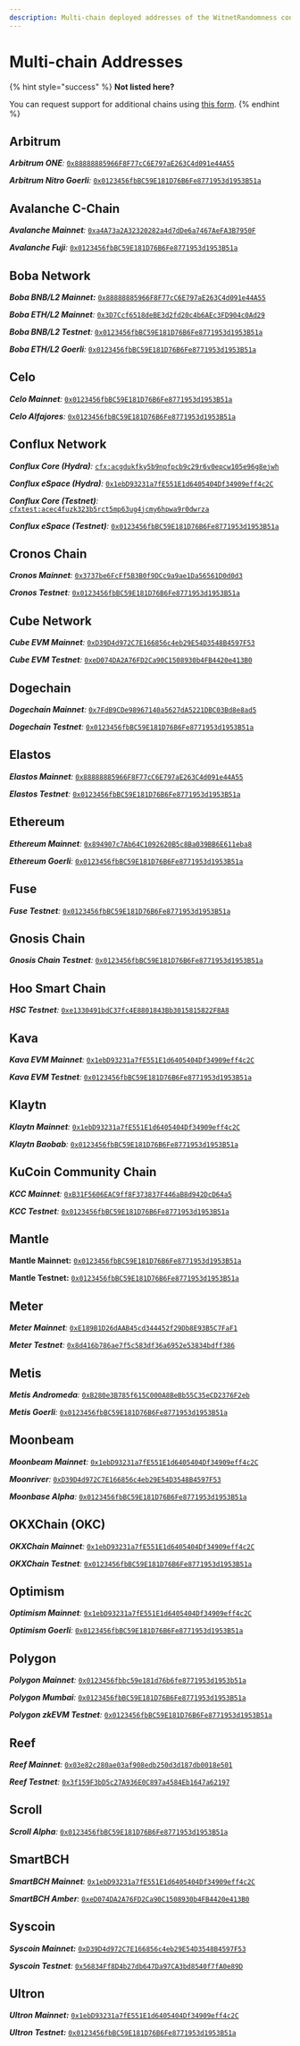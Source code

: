 ```yaml
---
description: Multi-chain deployed addresses of the WitnetRandomness contract.
---
```


# Multi-chain Addresses

{% hint style="success" %}
**Not listed here?**

You can request support for additional chains using [this form](https://tally.so/r/wMZDAn).
{% endhint %}

## Arbitrum

_**Arbitrum ONE**:_ [`0x88888885966F8F77cC6E797aE263C4d091e44A55`](https://arbiscan.io/address/0x88888885966F8F77cC6E797aE263C4d091e44A55)

_**Arbitrum Nitro Goerli**:_ [`0x0123456fbBC59E181D76B6Fe8771953d1953B51a`](https://goerli.arbiscan.io/address/0x0123456fbBC59E181D76B6Fe8771953d1953B51a)

## Avalanche C-Chain

_**Avalanche Mainnet**:_ [`0xa4A73a2A32320282a4d7dDe6a7467AeFA3B7950F`](https://snowtrace.io/address/0xa4A73a2A32320282a4d7dDe6a7467AeFA3B7950F#readContract)

_**Avalanche Fuji**:_ [`0x0123456fbBC59E181D76B6Fe8771953d1953B51a`](https://testnet.snowtrace.io/address/0x0123456fbbc59e181d76b6fe8771953d1953b51a)

## Boba Network

_**Boba BNB/L2 Mainnet:**_ [`0x88888885966F8F77cC6E797aE263C4d091e44A55`](https://blockexplorer.bnb.boba.network/address/0x88888885966F8F77cC6E797aE263C4d091e44A55)&#x20;

_**Boba ETH/L2 Mainnet**:_ [`0x3D7Ccf6518deBE3d2fd20c4b6AEc3FD904c0Ad29`](https://blockexplorer.boba.network/address/0x3D7Ccf6518deBE3d2fd20c4b6AEc3FD904c0Ad29)

_**Boba BNB/L2 Testnet**:_ [`0x0123456fbBC59E181D76B6Fe8771953d1953B51a`](https://blockexplorer.testnet.bnb.boba.network/address/0x0123456fbBC59E181D76B6Fe8771953d1953B51a)

_**Boba ETH/L2 Goerli**:_ [`0x0123456fbBC59E181D76B6Fe8771953d1953B51a`](https://testnet.bobascan.com/address/0x0123456fbbc59e181d76b6fe8771953d1953b51a)

## Celo

_**Celo Mainnet**:_ [`0x0123456fbBC59E181D76B6Fe8771953d1953B51a`](https://explorer.celo.org/mainnet/address/0x0123456fbBC59E181D76B6Fe8771953d1953B51a)

_**Celo Alfajores**:_ [`0x0123456fbBC59E181D76B6Fe8771953d1953B51a`](https://explorer.celo.org/alfajores/address/0x0123456fbBC59E181D76B6Fe8771953d1953B51a)

## Conflux Network

_**Conflux Core (Hydra)**:_ [`cfx:acgdukfky5b9npfpcb9c29r6v0epcw105e96g8ejwh`](https://confluxscan.io/address/cfx:acgdukfky5b9npfpcb9c29r6v0epcw105e96g8ejwh)

_**Conflux eSpace (Hydra)**:_ [`0x1ebD93231a7fE551E1d6405404Df34909eff4c2C`](https://evm.confluxscan.net/address/0x1ebD93231a7fE551E1d6405404Df34909eff4c2C)

_**Conflux Core (Testnet)**:_ [`cfxtest:acec4fuzk323b5rct5mp63ug4jcmy6hpwa9r0dwrza`](https://testnet.confluxscan.io/address/cfxtest:acec4fuzk323b5rct5mp63ug4jcmy6hpwa9r0dwrza)

_**Conflux eSpace (Testnet)**:_ [`0x0123456fbBC59E181D76B6Fe8771953d1953B51a`](https://evmtestnet.confluxscan.net/address/0x0123456fbbc59e181d76b6fe8771953d1953b51a)

## Cronos Chain

_**Cronos Mainnet**:_ [`0x3737be6FcFf5B3B0f9DCc9a9ae1Da56561D0d0d3`](https://cronoscan.com/address/0x3737be6FcFf5B3B0f9DCc9a9ae1Da56561D0d0d3)

_**Cronos Testnet**:_ [`0x0123456fbBC59E181D76B6Fe8771953d1953B51a`](https://cronos.org/explorer/testnet3/address/0x0123456fbBC59E181D76B6Fe8771953d1953B51a)

## **Cube Network**

_**Cube EVM Mainnet**:_ [`0xD39D4d972C7E166856c4eb29E54D3548B4597F53`](https://cubescan.network/address/0xD39D4d972C7E166856c4eb29E54D3548B4597F53)

_**Cube EVM Testnet**:_ [`0xeD074DA2A76FD2Ca90C1508930b4FB4420e413B0`](https://testnet.cubescan.network/address/0xeD074DA2A76FD2Ca90C1508930b4FB4420e413B0)

## Dogechain

_**Dogechain Mainnet**:_ [`0x7FdB9CDe98967140a5627dA5221DBC03Bd8e8ad5`](https://explorer.dogechain.dog/address/0x7FdB9CDe98967140a5627dA5221DBC03Bd8e8ad5)

_**Dogechain Testnet**:_ [`0x0123456fbBC59E181D76B6Fe8771953d1953B51a`](https://explorer-testnet.dogechain.dog/address/0x0123456fbBC59E181D76B6Fe8771953d1953B51a)

## Elastos

_**Elastos Mainnet**:_ [`0x88888885966F8F77cC6E797aE263C4d091e44A55`](https://esc.elastos.io/address/0x88888885966F8F77cC6E797aE263C4d091e44A55)

_**Elastos Testnet**:_ [`0x0123456fbBC59E181D76B6Fe8771953d1953B51a`](https://esc-testnet.elastos.io/address/0x0123456fbBC59E181D76B6Fe8771953d1953B51a/transactions)

## Ethereum

_**Ethereum Mainnet**:_ [`0x894907c7Ab64C1092620B5c8Ba039BB6E611eba8`](https://etherscan.io/address/0x894907c7Ab64C1092620B5c8Ba039BB6E611eba8)

_**Ethereum Goerli**:_ [`0x0123456fbBC59E181D76B6Fe8771953d1953B51a`](https://goerli.etherscan.io/address/0x0123456fbBC59E181D76B6Fe8771953d1953B51a#readProxyContract)

## Fuse

_**Fuse Testnet**:_ [`0x0123456fbBC59E181D76B6Fe8771953d1953B51a`](https://explorer.fusespark.io/address/0x0123456fbBC59E181D76B6Fe8771953d1953B51a)

## Gnosis Chain

_**Gnosis Chain Testnet**:_ [`0x0123456fbBC59E181D76B6Fe8771953d1953B51a`](https://gnosis-chiado.blockscout.com/address/0x0123456fbBC59E181D76B6Fe8771953d1953B51a?tab=read\_proxy)

## Hoo Smart Chain

_**HSC Testnet**:_ [`0xe1330491bdC37fc4E8801843Bb3015815822F8A8`](https://testnet.hooscan.com/address/0xe1330491bdC37fc4E8801843Bb3015815822F8A8)

## Kava

_**Kava EVM Mainnet**:_ [`0x1ebD93231a7fE551E1d6405404Df34909eff4c2C`](https://explorer.kava.io/address/0x1ebD93231a7fE551E1d6405404Df34909eff4c2C)

_**Kava EVM Testnet**:_ [`0x0123456fbBC59E181D76B6Fe8771953d1953B51a`](https://explorer.testnet.kava.io/address/0x0123456fbBC59E181D76B6Fe8771953d1953B51a)

## Klaytn

_**Klaytn Mainnet**:_ [`0x1ebD93231a7fE551E1d6405404Df34909eff4c2C`](https://scope.klaytn.com/account/0x1ebD93231a7fE551E1d6405404Df34909eff4c2C)

_**Klaytn Baobab**:_ [`0x0123456fbBC59E181D76B6Fe8771953d1953B51a`](https://baobab.scope.klaytn.com/account/0x0123456fbBC59E181D76B6Fe8771953d1953B51a?tabId=txList)

## KuCoin Community Chain

_**KCC Mainnet**:_ [`0xB31F5606EAC9ff8F373837F446aB8d942DcD64a5`](https://scan.kcc.io/address/0xB31F5606EAC9ff8F373837F446aB8d942DcD64a5)

_**KCC Testnet**:_ [`0x0123456fbBC59E181D76B6Fe8771953d1953B51a`](https://scan-testnet.kcc.network/address/0x0123456fbBC59E181D76B6Fe8771953d1953B51a/read-proxy#address-tabs)

## **Mantle**

**Mantle Mainnet:** [`0x0123456fbBC59E181D76B6Fe8771953d1953B51a`](https://explorer.mantle.xyz/address/0x0123456fbBC59E181D76B6Fe8771953d1953B51a)

**Mantle Testnet:** [`0x0123456fbBC59E181D76B6Fe8771953d1953B51a`](https://explorer.testnet.mantle.xyz/address/0x0123456fbBC59E181D76B6Fe8771953d1953B51a)

## **Meter**

_**Meter Mainnet**:_ [`0xE189B1D26dAAB45cd344452f29Db8E93B5C7FaF1`](https://scan.meter.io/address/0xE189B1D26dAAB45cd344452f29Db8E93B5C7FaF1)

_**Meter Testnet**:_ [`0x8d416b786ae7f5c583df36a6952e53834bdff386`](https://scan-warringstakes.meter.io/address/0x8d416b786ae7f5c583df36a6952e53834bdff386)

## Metis

_**Metis Andromeda**:_ [`0xB280e3B785f615C000A8BeBb55C35eCD2376F2eb`](https://andromeda-explorer.metis.io/address/0xB280e3B785f615C000A8BeBb55C35eCD2376F2eb)

_**Metis Goerli**:_ [`0x0123456fbBC59E181D76B6Fe8771953d1953B51a`](https://cronos.org/explorer/testnet3/address/0x0123456fbBC59E181D76B6Fe8771953d1953B51a)

## Moonbeam

_**Moonbeam Mainnet**:_ [`0x1ebD93231a7fE551E1d6405404Df34909eff4c2C`](https://blockscout.moonbeam.network/address/0x1ebD93231a7fE551E1d6405404Df34909eff4c2C/read-contract)

_**Moonriver**:_ [`0xD39D4d972C7E166856c4eb29E54D3548B4597F53`](https://moonriver.moonscan.io/address/0xD39D4d972C7E166856c4eb29E54D3548B4597F53#readContract)

_**Moonbase Alpha**:_ [`0x0123456fbBC59E181D76B6Fe8771953d1953B51a`](https://moonbase.moonscan.io/address/0x0123456fbBC59E181D76B6Fe8771953d1953B51a#readProxyContract)

## OKXChain (OKC)

_**OKXChain Mainnet**:_ [`0x1ebD93231a7fE551E1d6405404Df34909eff4c2C`](https://www.oklink.com/en/okc/address/0x1ebD93231a7fE551E1d6405404Df34909eff4c2C)

_**OKXChain Testnet**:_ [`0x0123456fbBC59E181D76B6Fe8771953d1953B51a`](https://www.oklink.com/es-la/oktc-test/address/0x0123456fbBC59E181D76B6Fe8771953d1953B51a)

## Optimism

_**Optimism Mainnet**:_ [`0x1ebD93231a7fE551E1d6405404Df34909eff4c2C`](https://optimistic.etherscan.io/address/0x1ebD93231a7fE551E1d6405404Df34909eff4c2C)

_**Optimism Goerli**:_ [`0x0123456fbBC59E181D76B6Fe8771953d1953B51a`](https://optimism-goerli.blockscout.com/address/0x0123456fbBC59E181D76B6Fe8771953d1953B51a)

## Polygon

_**Polygon Mainnet**:_ [`0x0123456fbbc59e181d76b6fe8771953d1953b51a`](https://polygonscan.com/address/0x0123456fbbc59e181d76b6fe8771953d1953b51a#readProxyContract)

_**Polygon Mumbai**:_ [`0x0123456fbBC59E181D76B6Fe8771953d1953B51a`](https://mumbai.polygonscan.com/address/0x0123456fbbc59e181d76b6fe8771953d1953b51a#readProxyContract)

_**Polygon zkEVM Testnet**:_ [`0x0123456fbBC59E181D76B6Fe8771953d1953B51a`](https://testnet-zkevm.polygonscan.com/address/0x0123456fbbc59e181d76b6fe8771953d1953b51a)

## Reef

_**Reef Mainnet**:_ [`0x03e82c280ae03af908edb250d3d187db0018e501`](https://reefscan.com/contract/0x03e82c280ae03af908edb250d3d187db0018e501)

_**Reef Testnet**:_ [`0x3f159F3bD5c27A936E0C897a4584Eb1647a62197`](https://testnet.reefscan.com/contract/0x3f159F3bD5c27A936E0C897a4584Eb1647a62197)

## Scroll

_**Scroll Alpha**:_ [`0x0123456fbBC59E181D76B6Fe8771953d1953B51a`](https://blockscout.scroll.io/address/0x0123456fbBC59E181D76B6Fe8771953d1953B51a)

## SmartBCH

_**SmartBCH Mainnet**:_ [`0x1ebD93231a7fE551E1d6405404Df34909eff4c2C`](https://www.smartscan.cash/address/0x1ebD93231a7fE551E1d6405404Df34909eff4c2C)

_**SmartBCH Amber**:_ [`0xeD074DA2A76FD2Ca90C1508930b4FB4420e413B0`](https://www.smartscan.cash/address/0xeD074DA2A76FD2Ca90C1508930b4FB4420e413B0)

## Syscoin

_**Syscoin Mainnet:**_ [`0xD39D4d972C7E166856c4eb29E54D3548B4597F53`](https://explorer.syscoin.org/address/0xD39D4d972C7E166856c4eb29E54D3548B4597F53)

_**Syscoin Testnet**:_ [`0x56834Ff8D4b27db647Da97CA3bd8540f7fA0e89D`](https://tanenbaum.io/address/0x56834Ff8D4b27db647Da97CA3bd8540f7fA0e89D)

## Ultron

_**Ultron Mainnet:**_ [`0x1ebD93231a7fE551E1d6405404Df34909eff4c2C`](https://ulxscan.com/address/0x1ebD93231a7fE551E1d6405404Df34909eff4c2C)

_**Ultron Testnet:**_ [`0x0123456fbBC59E181D76B6Fe8771953d1953B51a`](https://explorer.ultron-dev.io/address/0x0123456fbBC59E181D76B6Fe8771953d1953B51a)
